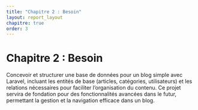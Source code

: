 ```yaml
---
title: "Chapitre 2 : Besoin"
layout: report_layout  
chapitre: true
order: 3
---
```

# Chapitre 2 : Besoin
Concevoir et structurer une base de données pour un blog simple avec Laravel, incluant les entités de base (articles, catégories, utilisateurs) et les relations nécessaires pour faciliter l’organisation du contenu. Ce projet servira de fondation pour des fonctionnalités avancées dans le futur, permettant la gestion et la navigation efficace dans un blog.
